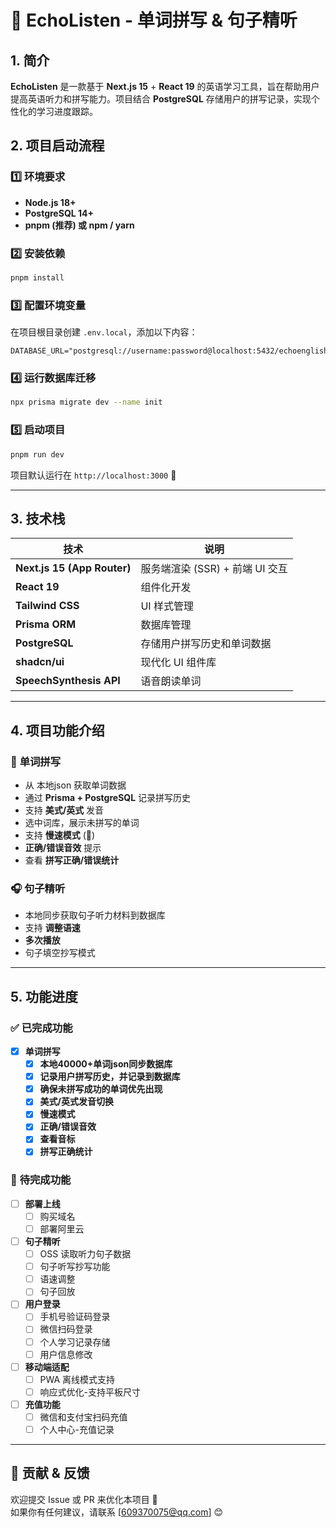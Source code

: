 # 📖 EchoListen - 单词拼写 & 句子精听

## 1. 简介  
**EchoListen** 是一款基于 **Next.js 15** + **React 19** 的英语学习工具，旨在帮助用户提高英语听力和拼写能力。项目结合 **PostgreSQL** 存储用户的拼写记录，实现个性化的学习进度跟踪。

## 2. 项目启动流程  

### **1️⃣ 环境要求**
- **Node.js 18+**
- **PostgreSQL 14+**
- **pnpm (推荐) 或 npm / yarn**

### **2️⃣ 安装依赖**
```bash
pnpm install
```

### **3️⃣ 配置环境变量**  
在项目根目录创建 `.env.local`，添加以下内容：

```env
DATABASE_URL="postgresql://username:password@localhost:5432/echoenglish"
```

### **4️⃣ 运行数据库迁移**
```bash
npx prisma migrate dev --name init
```

### **5️⃣ 启动项目**
```bash
pnpm run dev
```
项目默认运行在 `http://localhost:3000` 🚀

---

## 3. 技术栈  

| 技术 | 说明 |
|------|------|
| **Next.js 15 (App Router)** | 服务端渲染 (SSR) + 前端 UI 交互 |
| **React 19** | 组件化开发 |
| **Tailwind CSS** | UI 样式管理 |
| **Prisma ORM** | 数据库管理 |
| **PostgreSQL** | 存储用户拼写历史和单词数据 |
| **shadcn/ui** | 现代化 UI 组件库 |
| **SpeechSynthesis API** | 语音朗读单词 |

---

## 4. 项目功能介绍  

### 📌 **单词拼写**
- 从 本地json 获取单词数据
- 通过 **Prisma + PostgreSQL** 记录拼写历史
- 支持 **美式/英式** 发音
- 选中词库，展示未拼写的单词
- 支持 **慢速模式** (🐢)
- **正确/错误音效** 提示
- 查看 **拼写正确/错误统计**

### 🎧 **句子精听**
- 本地同步获取句子听力材料到数据库
- 支持 **调整语速**
- **多次播放**
- 句子填空抄写模式

---

## 5. 功能进度  

### ✅ **已完成功能**
- [x] **单词拼写**
  - [x] **本地40000+单词json同步数据库**
  - [x] **记录用户拼写历史，并记录到数据库**
  - [x] **确保未拼写成功的单词优先出现**
  - [x] **美式/英式发音切换**
  - [x] **慢速模式**
  - [x] **正确/错误音效**
  - [x] **查看音标**
  - [x] **拼写正确统计**

### 🚀 **待完成功能**
- [ ] **部署上线**
  - [ ] 购买域名
  - [ ] 部署阿里云
- [ ] **句子精听**
  - [ ] OSS 读取听力句子数据
  - [ ] 句子听写抄写功能
  - [ ] 语速调整
  - [ ] 句子回放
- [ ] **用户登录**
  - [ ] 手机号验证码登录
  - [ ] 微信扫码登录
  - [ ] 个人学习记录存储
  - [ ] 用户信息修改
- [ ] **移动端适配**
  - [ ] PWA 离线模式支持
  - [ ] 响应式优化-支持平板尺寸
- [ ] **充值功能**
  - [ ] 微信和支付宝扫码充值
  - [ ] 个人中心-充值记录

---

## 📢 贡献 & 反馈  
欢迎提交 Issue 或 PR 来优化本项目 🎉  
如果你有任何建议，请联系 [609370075@qq.com] 😊
